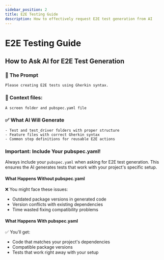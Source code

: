 ```yaml
---
sidebar_position: 2
title: E2E Testing Guide
description: How to effectively request E2E test generation from AI
---
```


# E2E Testing Guide

## How to Ask AI for E2E Test Generation

### 🤖 The Prompt
```
Please creating E2E tests using Gherkin syntax.
```

### 📁 Context files:
```
A screen folder and pubspec.yaml file
```

### ✅ What AI Will Generate
```
- Test and test_driver folders with proper structure
- Feature files with correct Gherkin syntax
- Common step definitions for reusable E2E actions
```

### Important: Include Your pubspec.yaml!
Always include your `pubspec.yaml` when asking for E2E test generation. This ensures the AI generates tests that work with your project's specific setup.

#### What Happens Without pubspec.yaml
❌ You might face these issues:
- Outdated package versions in generated code
- Version conflicts with existing dependencies
- Time wasted fixing compatibility problems

#### What Happens With pubspec.yaml
✅ You'll get:
- Code that matches your project's dependencies
- Compatible package versions
- Tests that work right away with your setup